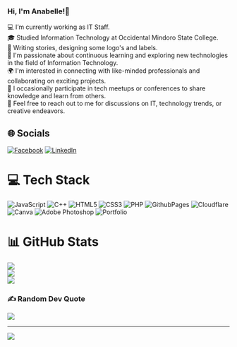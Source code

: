 ### Hi, I'm Anabelle!👋


💻 I’m currently working as IT Staff. </br>
🎓 Studied Information Technology at Occidental Mindoro State College.</br>
🎨 Writing stories, designing some logo's and labels.</br>
🌱 I'm passionate about continuous learning and exploring new technologies in the field of Information Technology.</br>
🌍 I'm interested in connecting with like-minded professionals and collaborating on exciting projects.</br>
🎤 I occasionally participate in tech meetups or conferences to share knowledge and learn from others.</br>
💬 Feel free to reach out to me for discussions on IT, technology trends, or creative endeavors.</br>


  
## 🌐 Socials
[![Facebook](https://img.shields.io/badge/Facebook-%231877F2.svg?logo=Facebook&logoColor=white)](https://facebook.com/https://www.facebook.com/anabelle.pablo.5/) [![LinkedIn](https://img.shields.io/badge/LinkedIn-%230077B5.svg?logo=linkedin&logoColor=white)](https://linkedin.com/in/https://ph.linkedin.com/in/anabellepablo) 

# 💻 Tech Stack
![JavaScript](https://img.shields.io/badge/javascript-%23323330.svg?style=for-the-badge&logo=javascript&logoColor=%23F7DF1E) ![C++](https://img.shields.io/badge/c++-%2300599C.svg?style=for-the-badge&logo=c%2B%2B&logoColor=white) ![HTML5](https://img.shields.io/badge/html5-%23E34F26.svg?style=for-the-badge&logo=html5&logoColor=white) ![CSS3](https://img.shields.io/badge/css3-%231572B6.svg?style=for-the-badge&logo=css3&logoColor=white) ![PHP](https://img.shields.io/badge/php-%23777BB4.svg?style=for-the-badge&logo=php&logoColor=white) ![GithubPages](https://img.shields.io/badge/github%20pages-121013?style=for-the-badge&logo=github&logoColor=white) ![Cloudflare](https://img.shields.io/badge/Cloudflare-F38020?style=for-the-badge&logo=Cloudflare&logoColor=white) ![Canva](https://img.shields.io/badge/Canva-%2300C4CC.svg?style=for-the-badge&logo=Canva&logoColor=white) ![Adobe Photoshop](https://img.shields.io/badge/adobe%20photoshop-%2331A8FF.svg?style=for-the-badge&logo=adobe%20photoshop&logoColor=white) ![Portfolio](https://img.shields.io/badge/Portfolio-%23000000.svg?style=for-the-badge&logo=firefox&logoColor=#FF7139)
# 📊 GitHub Stats
![](https://github-readme-stats.vercel.app/api?username=pblanabelle&theme=radical&hide_border=false&include_all_commits=false&count_private=false)<br/>
![](https://github-readme-streak-stats.herokuapp.com/?user=pblanabelle&theme=dark&hide_border=false)<br/>
![](https://github-readme-stats.vercel.app/api/top-langs/?username=pblanabelle&theme=dark&hide_border=false&include_all_commits=false&count_private=false&layout=compact)

### ✍️ Random Dev Quote
![](https://quotes-github-readme.vercel.app/api?type=vetical&theme=radical)

---
[![](https://visitcount.itsvg.in/api?id=pblanabelle&icon=0&color=0)](https://visitcount.itsvg.in)

<!-- Proudly created with GPRM ( https://gprm.itsvg.in ) -->
